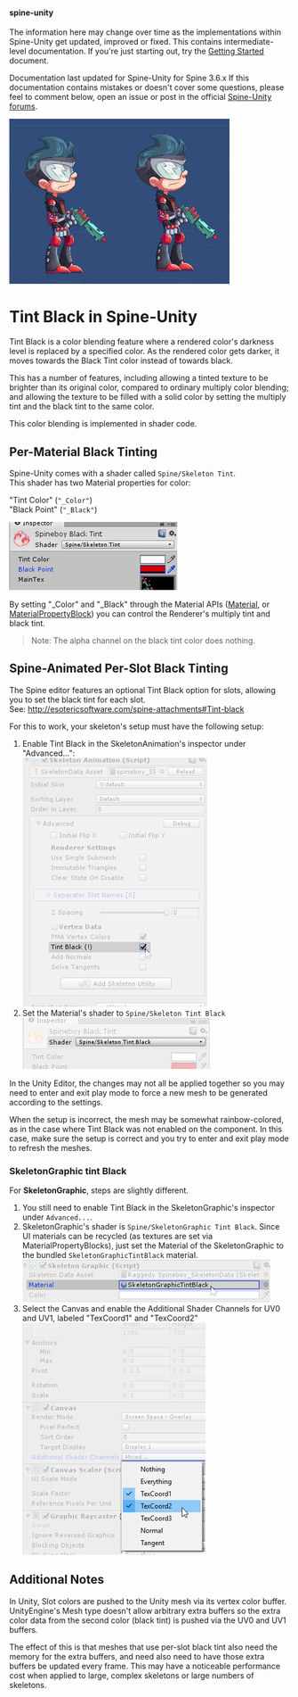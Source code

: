 #### spine-unity
The information here may change over time as the implementations within Spine-Unity get updated, improved or fixed.
This contains intermediate-level documentation. If you're just starting out, try the [Getting Started](/Getting-Started.md) document.

Documentation last updated for Spine-Unity for Spine 3.6.x
If this documentation contains mistakes or doesn't cover some questions, please feel to comment below, open an issue or post in the official [Spine-Unity forums](http://esotericsoftware.com/forum/viewforum.php?f=3). 

![](/img/spine-runtimes-guide/spine-unity/tint-black-demo.gif)  

# Tint Black in Spine-Unity
Tint Black is a color blending feature where a rendered color's darkness level is replaced by a specified color. As the rendered color gets darker, it moves towards the Black Tint color instead of towards black.

This has a number of features, including allowing a tinted texture to be brighter than its original color, compared to ordinary multiply color blending; and allowing the texture to be filled with a solid color by setting the multiply tint and the black tint to the same color.

This color blending is implemented in shader code.

## Per-Material Black Tinting
Spine-Unity comes with a shader called `Spine/Skeleton Tint`.  
This shader has two Material properties for color:

"Tint Color" (`"_Color"`)  
"Black Point" (`"_Black"`)  

![](/img/spine-runtimes-guide/spine-unity/skeleton-tint-shader-color-properties.png)  

By setting "_Color" and "_Black" through the Material APIs ([Material](https://docs.unity3d.com/ScriptReference/Material.html), or [MaterialPropertyBlock](https://docs.unity3d.com/ScriptReference/MaterialPropertyBlock.html)) you can control the Renderer's multiply tint and black tint.  

> Note: The alpha channel on the black tint color does nothing.

## Spine-Animated Per-Slot Black Tinting
The Spine editor features an optional Tint Black option for slots, allowing you to set the black tint for each slot.  
See: http://esotericsoftware.com/spine-attachments#Tint-black

For this to work, your skeleton's setup must have the following setup:
1.  Enable Tint Black in the SkeletonAnimation's inspector under "Advanced...":  
![](/img/spine-runtimes-guide/spine-unity/skeletonanimation-inspector-tintblack.png)
2.  Set the Material's shader to `Spine/Skeleton Tint Black`  
![](/img/spine-runtimes-guide/spine-unity/skeleton-tint-black-material-shader.png)

In the Unity Editor, the changes may not all be applied together so you may need to enter and exit play mode to force a new mesh to be generated according to the settings.

When the setup is incorrect, the mesh may be somewhat rainbow-colored, as in the case where Tint Black was not enabled on the component. In this case, make sure the setup is correct and you try to enter and exit play mode to refresh the meshes.

### SkeletonGraphic tint Black
For **SkeletonGraphic**, steps are slightly different.
1. You still need to enable Tint Black in the SkeletonGraphic's inspector under `Advanced...`.
2. SkeletonGraphic's shader is `Spine/SkeletonGraphic Tint Black`. Since UI materials can be recycled (as textures are set via MaterialPropertyBlocks), just set the Material of the SkeletonGraphic to the bundled `SkeletonGraphicTintBlack` material.
![](/img/spine-runtimes-guide/spine-unity/skeletongraphictintblack-material.png)
3. Select the Canvas and enable the Additional Shader Channels for UV0 and UV1, labeled "TexCoord1" and "TexCoord2"    
![](/img/spine-runtimes-guide/spine-unity/unity-canvas-texcoord1-texcoord2.png)

## Additional Notes
In Unity, Slot colors are pushed to the Unity mesh via its vertex color buffer. UnityEngine's Mesh type doesn't allow arbitrary extra buffers so the extra color data from the second color (black tint) is pushed via the UV0 and UV1 buffers.

The effect of this is that meshes that use per-slot black tint also need the memory for the extra buffers, and need also need to have those extra buffers be updated every frame. This may have a noticeable performance cost when applied to large, complex skeletons or large numbers of skeletons. 